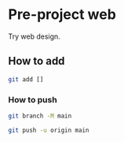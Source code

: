 # Pre-project web

Try web design.

## How to add

```sh
git add []
```

### How to push

```sh
git branch -M main
```
```sh
git push -u origin main
```

